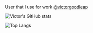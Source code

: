 User that I use for work [@victorgoodleap](https://github.com/victorgoodleap)

![Victor's GitHub stats](https://github-readme-stats.vercel.app/api?username=victorchilari&count_private=true&show_icons=true)

![Top Langs](https://github-readme-stats.vercel.app/api/top-langs/?username=victorchilari&layout=compact)

<!--
### Hi there 👋

**victorchilari/victorchilari** is a ✨ _special_ ✨ repository because its `README.md` (this file) appears on your GitHub profile.

Here are some ideas to get you started:

- 🔭 I’m currently working on ...
- 🌱 I’m currently learning ...
- 👯 I’m looking to collaborate on ...
- 🤔 I’m looking for help with ...
- 💬 Ask me about ...
- 📫 How to reach me: ...
- 😄 Pronouns: ...
- ⚡ Fun fact: ...
-->
